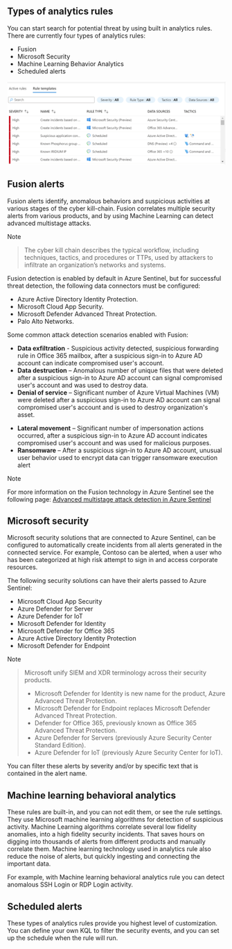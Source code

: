 ## Types of analytics rules

You can start search for potential threat by using built in analytics rules. There are currently four types of analytics rules:

- Fusion
- Microsoft Security
- Machine Learning Behavior Analytics
- Scheduled alerts

![Screenshot of rule templates in the Analytics home page](../media/03-rule-templates.PNG)

## Fusion alerts

Fusion alerts identify, anomalous behaviors and suspicious activities at various stages of the cyber kill-chain. Fusion correlates multiple security alerts from various products, and by using Machine Learning can detect advanced multistage attacks.

> [!Note]

> The cyber kill chain describes the typical workflow, including techniques, tactics, and procedures or TTPs, used by attackers to infiltrate an organization’s networks and systems. 

Fusion detection is enabled by default in Azure Sentinel, but for successful threat detection, the following data connectors must be configured:

- Azure Active Directory Identity Protection.
- Microsoft Cloud App Security.
- Microsoft Defender Advanced Threat Protection.
- Palo Alto Networks.

Some common attack detection scenarios enabled with Fusion:

- **Data exfiltration** - Suspicious activity detected, suspicious forwarding rule in Office 365 mailbox, after a suspicious sign-in to Azure AD account can indicate compromised user&#39;s account.
- **Data destruction** – Anomalous number of unique files that were deleted after a suspicious sign-in to Azure AD account can signal compromised user&#39;s account and was used to destroy data.
- **Denial of service** – Significant number of Azure Virtual Machines (VM) were deleted after a suspicious sign-in to Azure AD account can signal compromised user&#39;s account and is used to destroy organization&#39;s asset.
<!-- Replace "(VM)" with "(VMs)". -->
- **Lateral movement** – Significant number of impersonation actions occurred, after a suspicious sign-in to Azure AD account indicates compromised user&#39;s account and was used for malicious purposes.
- **Ransomware** – After a suspicious sign-in to Azure AD account, unusual user behavior used to encrypt data can trigger ransomware execution alert

> [!Note]
> For more information on the Fusion technology in Azure Sentinel see the following page: [Advanced multistage attack detection in Azure Sentinel](https://docs.microsoft.com/en-us/azure/sentinel/fusion)

## Microsoft security

Microsoft security solutions that are connected to Azure Sentinel, can be configured to automatically create incidents from all alerts generated in the connected service.
For example, Contoso can be alerted, when a user who has been categorized at high risk attempt to sign in and access corporate resources.

The following security solutions can have their alerts passed to Azure Sentinel:

- Microsoft Cloud App Security
- Azure Defender for Server
- Azure Defender for IoT
- Microsoft Defender for Identity
- Microsoft Defender for Office 365
- Azure Active Directory Identity Protection
- Microsoft Defender for Endpoint

> [!Note]

> Microsoft unify SIEM and XDR terminology across their security products.
> - Microsoft Defender for Identity is new name for the product, Azure Advanced Threat Protection.
> - Microsoft Defender for Endpoint replaces Microsoft Defender Advanced Threat Protection.
> - Defender for Office 365, previously known as Office 365 Advanced Threat Protection.
> - Azure Defender for Servers (previously Azure Security Center Standard Edition).
> - Azure Defender for IoT (previously Azure Security Center for IoT).

You can filter these alerts by severity and/or by specific text that is contained in the alert name.

## Machine learning behavioral analytics

These rules are built-in, and you can not edit them, or see the rule settings. They use Microsoft machine learning algorithms for detection of suspicious activity. Machine Learning algorithms correlate several low fidelity anomalies, into a high fidelity security incidents. That saves hours on digging into thousands of alerts from different products and manually correlate them. Machine learning technology used in analytics rule also reduce the noise of alerts, but quickly ingesting and connecting the important data.

For example, with Machine learning behavioral analytics rule you can detect anomalous SSH Login or RDP Login activity.

## Scheduled alerts

These types of analytics rules provide you highest level of customization. You can define your own KQL to filter the security events, and you can set up the schedule when the rule will run.
